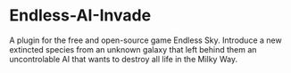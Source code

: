 # Endless-AI-Invade
A plugin for the free and open-source game Endless Sky. Introduce a new extincted species from an unknown galaxy that left behind them an uncontrolable AI that wants to destroy all life in the Milky Way.

